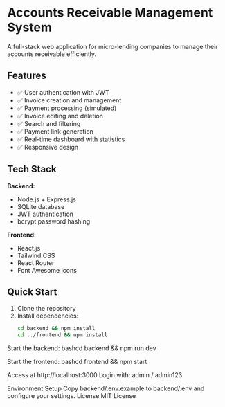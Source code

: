 # Accounts Receivable Management System

A full-stack web application for micro-lending companies to manage their accounts receivable efficiently.

## Features

- ✅ User authentication with JWT
- ✅ Invoice creation and management
- ✅ Payment processing (simulated)
- ✅ Invoice editing and deletion
- ✅ Search and filtering
- ✅ Payment link generation
- ✅ Real-time dashboard with statistics
- ✅ Responsive design

## Tech Stack

**Backend:**
- Node.js + Express.js
- SQLite database
- JWT authentication
- bcrypt password hashing

**Frontend:**
- React.js
- Tailwind CSS
- React Router
- Font Awesome icons

## Quick Start

1. Clone the repository
2. Install dependencies:
   ```bash
   cd backend && npm install
   cd ../frontend && npm install

Start the backend:
bashcd backend && npm run dev

Start the frontend:
bashcd frontend && npm start

Access at http://localhost:3000
Login with: admin / admin123

Environment Setup
Copy backend/.env.example to backend/.env and configure your settings.
License
MIT License
